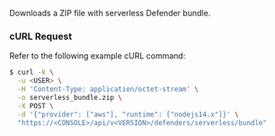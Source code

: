 Downloads a ZIP file with serverless Defender bundle.

### cURL Request

Refer to the following example cURL command:

```bash
$ curl -k \
  -u <USER> \
  -H 'Content-Type: application/octet-stream' \
  -o serverless_bundle.zip \
  -X POST \
  -d '{"provider": ["aws"], "runtime": ["nodejs14.x"]}' \
  "https://<CONSOLE>/api/v<VERSION>/defenders/serverless/bundle"
  ```
